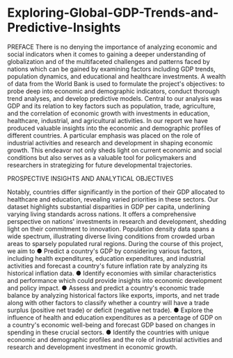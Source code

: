 # Exploring-Global-GDP-Trends-and-Predictive-Insights

PREFACE
There is no denying the importance of analyzing economic and social indicators when it comes to gaining a deeper understanding of globalization and of the multifaceted challenges and patterns faced by nations which can be gained by examining factors including GDP trends, population dynamics, and educational and healthcare investments. A wealth of data from the World Bank is used to formulate the project's objectives: to probe deep into economic and demographic indicators, conduct thorough trend analyses, and develop predictive models.
Central to our analysis was GDP and its relation to key factors such as population, trade, agriculture, and the correlation of economic growth with investments in education, healthcare, industrial, and agricultural activities. In our report we have produced valuable insights into the economic and demographic profiles of different countries. A particular emphasis was placed on the role of industrial activities and research and development in shaping economic growth. This endeavor not only sheds light on current economic and social conditions but also serves as a valuable tool for policymakers and researchers in strategizing for future developmental trajectories.

PROSPECTIVE INSIGHTS AND ANALYTICAL OBJECTIVES

Notably, countries differ significantly in the portion of their GDP allocated to healthcare and education, revealing varied priorities in these sectors. Our dataset highlights substantial disparities in GDP per capita, underlining varying living standards across nations. It offers a comprehensive perspective on nations' investments in research and development, shedding light on their commitment to innovation. Population density data spans a wide spectrum, illustrating diverse living conditions from crowded urban areas to sparsely populated rural regions.
During the course of this project, we aim to
● Predict a country's GDP by considering various factors, including health expenditures,
education expenditures, and industrial activities and forecast a country's future inflation
rate by analyzing its historical inflation data.
● Identify economies with similar characteristics and performance which could provide
insights into economic development and policy impact.
● Assess and predict a country's economic trade balance by analyzing historical factors like
exports, imports, and net trade along with other factors to classify whether a country will
have a trade surplus (positive net trade) or deficit (negative net trade).
● Explore the influence of health and education expenditures as a percentage of GDP on a country's economic well-being and forecast GDP based on changes in spending in these
crucial sectors.
● Identify the countries with unique economic and demographic profiles and the role of industrial activities and research and development investment in economic growth.
